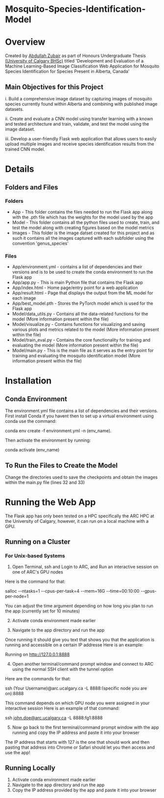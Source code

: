 # Mosquito-Species-Identification-Model

# Overview
Created by [Abdullah Zubair](https://www.linkedin.com/in/a-zubair-calgary/) as part of Honours Undergraduate Thesis [(University of Calgary BHSc)](https://cumming.ucalgary.ca/bhsc) titled 'Development and Evaluation of a Machine Learning-Based Image Classification Web Application for Mosquito Species Identification for Species Present in Alberta, Canada'

## Main Objectives for this Project
i.	Build a comprehensive image dataset by capturing images of mosquito species currently found within Alberta and combining with published image datasets.

ii.	Create and evaluate a CNN model using transfer learning with a known and tested architecture and train, validate, and test the model using the image dataset. 

iii.	Develop a user-friendly Flask web application that allows users to easily upload multiple images and receive species identification results from the trained CNN model.

# Details
## Folders and Files
### Folders
* App - This folder contains the files needed to run the Flask app along with the .pth file which has the weights for the model used by the app
* Model - This folder contains all the python files used to create, train, and test the model along with creating figures based on the model metrics
* Images - This folder is the image datset created for this project and as such it contains all the images captured with each subfolder using the convention 'genus_species'
### Files
* App/environment.yml - contains a list of dependencies and their versions and is to be used to create the conda environment to run the Flask app
* App/app.py - This is main Python file that contains the Flask app
* App/index.html - Home page/entry point for a web application
* App/result.html - Page that displays the output from the ML model for each image
* App/best_model.pth - Stores the PyTorch model which is used for the Flask app
* Model/data_utils.py - Contains all the data-related functions for the  model (More information present within the file)
* Model/visualize.py - Contains functions for visualizing and saving various plots and metrics related to the  model (More information present within the file)
* Model/train_eval.py - Contains the core functionality for training and evaluating the model (More information present within the file)
* Model/main.py - This is the main file as it serves as the entry point for training and evaluating the mosquito identification model (More information present within the file)

# Installation
## Conda Environment
The environment.yml file contains a list of dependencies and their versions. First install Conda if you havent then to set up a virtual environment using conda use the command:

conda env create -f environment.yml -n (env_name). 

Then activate the environment by running:

conda activate (env_name)

## To Run the Files to Create the Model
Change the directories used to save the checkpoints and obtain the images within the main.py file (lines 32 and 33)

# Running the Web App

The Flask app has only been tested on a HPC specifically the ARC HPC at the University of Calgary, however, it can run on a local machine with a GPU.

## Running on a Cluster
### For Unix-based Systems
1. Open Terminal, ssh and Login to ARC, and Run an interactive session on one of ARC's GPU nodes
	
Here is the command for that:

salloc --ntasks=1 --cpus-per-task=4 --mem=16G --time=00:10:00 --gpus-per-node=1

You can adjust the time argument depending on how long you plan to run the app (currently set for 10 minutes)
	
2. Activate conda environment made earlier

3. Navigate to the app directory and run the app

Once running it should give you text that shows you that the application is running and accessible on a certain IP addresse
Here is an example:

Running on http://127.0.0.1:8888
			
4. Open another terminal/command prompt window and connect to ARC using the normal SSH client with the tunnel option
		
Here are the commands for that:

ssh (Your Username)@arc.ucalgary.ca -L 8888:(specific node you are on):8888

This command depends on which GPU node you were assigned in your interactive session
Here is an example of that command:

ssh john.doe@arc.ucalgary.ca -L 8888:fg1:8888

5. Now go back to the first terminal/command prompt window with the app running and copy the IP address and paste it into your browser
	
The IP address that starts with 127 is the one that should work and then pasting that address into Chrome or Safari should
let you then access and use the app!

## Running Locally
1. Activate conda environment made earlier
2. Navigate to the app directory and run the app
3. Copy the IP address provided by the app and paste it into your browser
